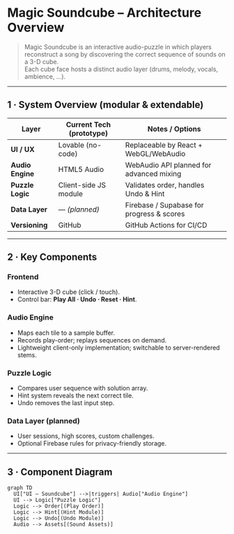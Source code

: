 # Magic Soundcube – Architecture Overview

> Magic Soundcube is an interactive audio-puzzle in which players reconstruct a song by discovering the correct sequence of sounds on a 3-D cube.  
> Each cube face hosts a distinct audio layer (drums, melody, vocals, ambience, …).

---

## 1 · System Overview (modular & extendable)

| Layer            | Current Tech (prototype)           | Notes / Options             |
|------------------|------------------------------------|-----------------------------|
| **UI / UX**      | Lovable (no-code)                  | Replaceable by React + WebGL/WebAudio |
| **Audio Engine** | HTML5 Audio                        | WebAudio API planned for advanced mixing |
| **Puzzle Logic** | Client-side JS module              | Validates order, handles Undo & Hint     |
| **Data Layer**   | — *(planned)*                      | Firebase / Supabase for progress & scores|
| **Versioning**   | GitHub                             | GitHub Actions for CI/CD                 |

---

## 2 · Key Components

### Frontend
* Interactive 3-D cube (click / touch).
* Control bar: **Play All · Undo · Reset · Hint**.

### Audio Engine
* Maps each tile to a sample buffer.
* Records play-order; replays sequences on demand.
* Lightweight client-only implementation; switchable to server-rendered stems.

### Puzzle Logic
* Compares user sequence with solution array.
* Hint system reveals the next correct tile.
* Undo removes the last input step.

### Data Layer (planned)
* User sessions, high scores, custom challenges.
* Optional Firebase rules for privacy-friendly storage.

---

## 3 · Component Diagram

```mermaid
graph TD
  UI["UI – Soundcube"] -->|triggers| Audio["Audio Engine"]
  UI --> Logic["Puzzle Logic"]
  Logic --> Order[(Play Order)]
  Logic --> Hint[(Hint Module)]
  Logic --> Undo[(Undo Module)]
  Audio --> Assets[(Sound Assets)]
